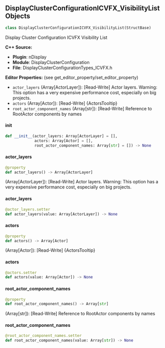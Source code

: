 ## DisplayClusterConfigurationICVFX_VisibilityList Objects

```python
class DisplayClusterConfigurationICVFX_VisibilityList(StructBase)
```

Display Cluster Configuration ICVFX Visibility List

**C++ Source:**

- **Plugin**: nDisplay
- **Module**: DisplayClusterConfiguration
- **File**: DisplayClusterConfigurationTypes_ICVFX.h

**Editor Properties:** (see get_editor_property/set_editor_property)

- ``actor_layers`` (Array[ActorLayer]):  [Read-Write] Actor layers.
  Warning: This option has a very expensive performance cost, especially on big projects.
- ``actors`` (Array[Actor]):  [Read-Write] {ActorsTooltip}
- ``root_actor_component_names`` (Array[str]):  [Read-Write] Reference to RootActor components by names

<a id="unreal.DisplayClusterConfigurationICVFX_VisibilityList.__init__"></a>

#### __init__

```python
def __init__(actor_layers: Array[ActorLayer] = [],
             actors: Array[Actor] = [],
             root_actor_component_names: Array[str] = []) -> None
```

<a id="unreal.DisplayClusterConfigurationICVFX_VisibilityList.actor_layers"></a>

#### actor_layers

```python
@property
def actor_layers() -> Array[ActorLayer]
```

(Array[ActorLayer]):  [Read-Write] Actor layers.
Warning: This option has a very expensive performance cost, especially on big projects.

<a id="unreal.DisplayClusterConfigurationICVFX_VisibilityList.actor_layers"></a>

#### actor_layers

```python
@actor_layers.setter
def actor_layers(value: Array[ActorLayer]) -> None
```

<a id="unreal.DisplayClusterConfigurationICVFX_VisibilityList.actors"></a>

#### actors

```python
@property
def actors() -> Array[Actor]
```

(Array[Actor]):  [Read-Write] {ActorsTooltip}

<a id="unreal.DisplayClusterConfigurationICVFX_VisibilityList.actors"></a>

#### actors

```python
@actors.setter
def actors(value: Array[Actor]) -> None
```

<a id="unreal.DisplayClusterConfigurationICVFX_VisibilityList.root_actor_component_names"></a>

#### root_actor_component_names

```python
@property
def root_actor_component_names() -> Array[str]
```

(Array[str]):  [Read-Write] Reference to RootActor components by names

<a id="unreal.DisplayClusterConfigurationICVFX_VisibilityList.root_actor_component_names"></a>

#### root_actor_component_names

```python
@root_actor_component_names.setter
def root_actor_component_names(value: Array[str]) -> None
```

<a id="unreal.DisplayClusterConfigurationICVFX_CustomSize"></a>